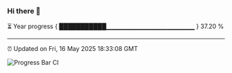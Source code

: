 ### Hi there 👋

⏳ Year progress { ███████████▁▁▁▁▁▁▁▁▁▁▁▁▁▁▁▁▁▁▁ } 37.20 %

---

⏰ Updated on Fri, 16 May 2025 18:33:08 GMT

![Progress Bar CI](https://github.com/ZhaoGui/ZhaoGui/workflows/Progress%20Bar%20CI/badge.svg)
